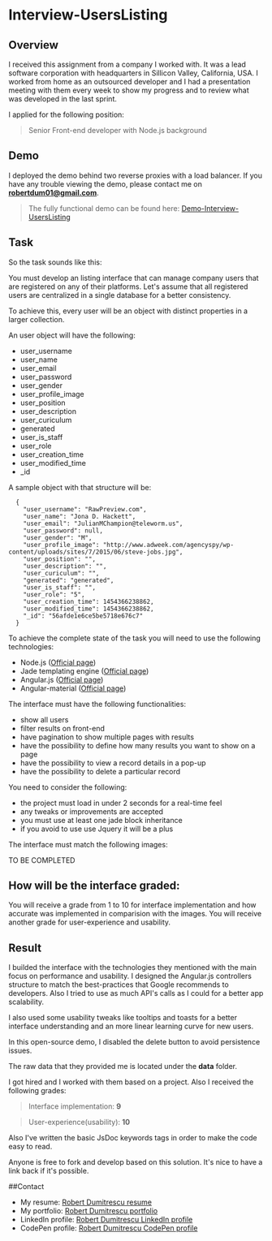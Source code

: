 # Interview-UsersListing

## Overview

I received this assignment from a company I worked with. It was a lead software corporation with headquarters in Sillicon Valley, California, USA. I worked from home as an outsourced developer and I had a presentation meeting with them every week to show my progress and to review what was developed in the last sprint.  

I applied for the following position:

> Senior Front-end developer with Node.js background


## Demo
I deployed the demo behind two reverse proxies with a load balancer. If you have any trouble viewing the demo, please contact me on **robertdum01@gmail.com**.
> The fully functional demo can be found here: [Demo-Interview-UsersListing](http://demouserslisting.rdumitrescu.com/admin/users)


## Task

So the task sounds like this:

You must develop an listing interface that can manage company users that are registered on any of their platforms. Let's assume that all registered users are centralized in a single database for a better consistency. 

To achieve this, every user will be an object with distinct properties in a larger collection.

An user object will have the following: 

- user_username
- user_name
- user_email
- user_password
- user_gender
- user_profile_image
- user_position
- user_description
- user_curiculum
- generated
- user_is_staff
- user_role
- user_creation_time
- user_modified_time
- _id

A sample object with that structure will be:

```
  {
    "user_username": "RawPreview.com",
    "user_name": "Jona D. Hackett",
    "user_email": "JulianMChampion@teleworm.us",
    "user_password": null,
    "user_gender": "M",
    "user_profile_image": "http://www.adweek.com/agencyspy/wp-content/uploads/sites/7/2015/06/steve-jobs.jpg",
    "user_position": "",
    "user_description": "",
    "user_curiculum": "",
    "generated": "generated",
    "user_is_staff": "",
    "user_role": "5",
    "user_creation_time": 1454366238862,
    "user_modified_time": 1454366238862,
    "_id": "56afde1e6ce5be5718e676c7"
  }
```

To achieve the complete state of the task you will need to use the following technologies:

- Node.js ([Official page](https://nodejs.org/en/))
- Jade templating engine ([Official page](http://jade-lang.com/))
- Angular.js ([Official page](https://angularjs.org/))
- Angular-material ([Official page](https://material.angularjs.org/latest/))

The interface must have the following functionalities:

- show all users
- filter results on front-end
- have pagination to show multiple pages with results
- have the possibility to define how many results you want to show on a page
- have the possibility to view a record details in a pop-up
- have the possibility to delete a particular record

You need to consider the following:

- the project must load in under 2 seconds for a real-time feel
- any tweaks or improvements are accepted
- you must use at least one jade block inheritance
- if you avoid to use use Jquery it will be a plus

The interface must match the following images: 

TO BE COMPLETED

## How will be the interface graded:

You will receive a grade from 1 to 10 for interface implementation and how accurate was implemented in comparision with the images.
You will receive another grade for user-experience and usability.


## Result

I builded the interface with the technologies they mentioned with the main focus on performance and usability. I designed the Angular.js controllers structure to match the best-practices that Google recommends to developers. Also I tried to use as much API's calls as I could for a better app scalability.

I also used some usability tweaks like tooltips and toasts for a better interface understanding and an more linear learning curve for new users.

In this open-source demo, I disabled the delete button to avoid persistence issues.

The raw data that they provided me is located under the **data** folder.

I got hired and I worked with them based on a project. Also I received the following grades:

> Interface implementation: **9**

> User-experience(usability): **10**

Also I've written the basic JsDoc keywords tags in order to make the code easy to read.

Anyone is free to fork and develop based on this solution. It's nice to have a link back if it's possible.


##Contact

- My resume: [Robert Dumitrescu resume](http://rdumitrescu.com/resume)
- My portfolio: [Robert Dumitrescu portfolio](http://rdumitrescu.com/portfolio/)
- LinkedIn profile: [Robert Dumitrescu LinkedIn profile](https://ro.linkedin.com/in/robertdumitrescu)
- CodePen profile: [Robert Dumitrescu CodePen profile](http://codepen.io/robertdumitrescu/)
